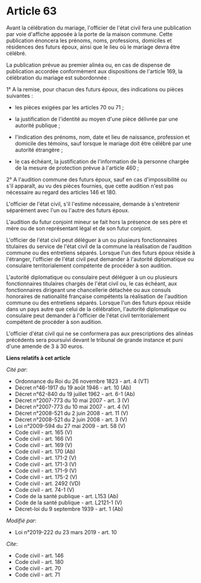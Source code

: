 # Article 63

Avant la célébration du mariage, l'officier de l'état civil fera une publication par voie d'affiche apposée à la porte de la
maison commune. Cette publication énoncera les prénoms, noms, professions, domiciles et résidences des futurs époux, ainsi
que le lieu où le mariage devra être célébré.

La publication prévue au premier alinéa ou, en cas de dispense de publication accordée conformément aux dispositions de
l'article 169, la célébration du mariage est subordonnée :

1° A la remise, pour chacun des futurs époux, des indications ou pièces suivantes :

- les pièces exigées par les articles 70 ou 71 ;

- la justification de l'identité au moyen d'une pièce délivrée par une autorité publique ;

- l'indication des prénoms, nom, date et lieu de naissance, profession et domicile des témoins, sauf lorsque le mariage doit
être célébré par une autorité étrangère ;

- le cas échéant, la justification de l'information de la personne chargée de la mesure de protection prévue à l'article
460 ;

2° A l'audition commune des futurs époux, sauf en cas d'impossibilité ou s'il apparaît, au vu des pièces fournies, que cette
audition n'est pas nécessaire au regard des articles 146 et 180.

L'officier de l'état civil, s'il l'estime nécessaire, demande à s'entretenir séparément avec l'un ou l'autre des futurs
époux.

L'audition du futur conjoint mineur se fait hors la présence de ses père et mère ou de son représentant légal et de son futur
conjoint.

L'officier de l'état civil peut déléguer à un ou plusieurs fonctionnaires titulaires du service de l'état civil de la commune
la réalisation de l'audition commune ou des entretiens séparés. Lorsque l'un des futurs époux réside à l'étranger, l'officier
de l'état civil peut demander à l'autorité diplomatique ou consulaire territorialement compétente de procéder à son audition.

L'autorité diplomatique ou consulaire peut déléguer à un ou plusieurs fonctionnaires titulaires chargés de l'état civil ou,
le cas échéant, aux fonctionnaires dirigeant une chancellerie détachée ou aux consuls honoraires de nationalité française
compétents la réalisation de l'audition commune ou des entretiens séparés. Lorsque l'un des futurs époux réside dans un pays
autre que celui de la célébration, l'autorité diplomatique ou consulaire peut demander à l'officier de l'état civil
territorialement compétent de procéder à son audition.

L'officier d'état civil qui ne se conformera pas aux prescriptions des alinéas précédents sera poursuivi devant le tribunal
de grande instance et puni d'une amende de 3 à 30 euros.

**Liens relatifs à cet article**

_Cité par_:

  - Ordonnance du Roi du 26 novembre 1823  - art. 4 (VT)
  - Décret n°46-1917 du 19 août 1946 - art. 10 (Ab)
  - Décret n°62-840 du 19 juillet 1962 - art. 6-1 (Ab)
  - Décret n°2007-773 du 10 mai 2007 - art. 3 (V)
  - Décret n°2007-773 du 10 mai 2007 - art. 4 (V)
  - Décret n°2008-521 du 2 juin 2008 - art. 11 (V)
  - Décret n°2008-521 du 2 juin 2008 - art. 3 (V)
  - Loi n°2009-594 du 27 mai 2009 - art. 58 (V)
  - Code civil - art. 165 (V)
  - Code civil - art. 166 (V)
  - Code civil - art. 169 (V)
  - Code civil - art. 170 (Ab)
  - Code civil - art. 171-2 (V)
  - Code civil - art. 171-3 (V)
  - Code civil - art. 171-9 (V)
  - Code civil - art. 175-2 (V)
  - Code civil - art. 2492 (VD)
  - Code civil - art. 74-1 (V)
  - Code de la santé publique - art. L153 (Ab)
  - Code de la santé publique - art. L2121-1 (V)
  - Décret-loi du 9 septembre 1939 - art. 1 (Ab)

_Modifié par_:

  - Loi n°2019-222 du 23 mars 2019 - art. 10

_Cite_:

  - Code civil - art. 146
  - Code civil - art. 180
  - Code civil - art. 70
  - Code civil - art. 71

